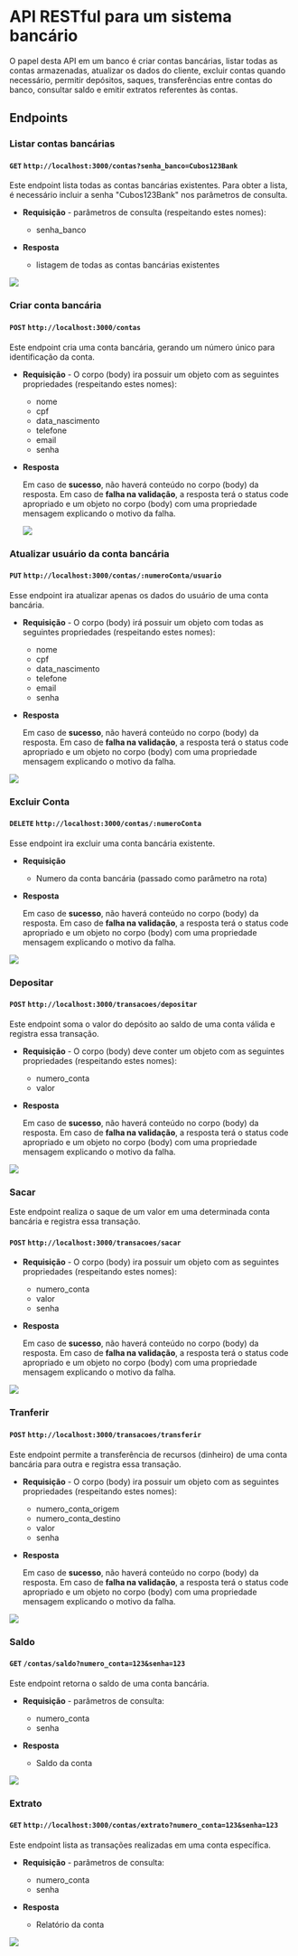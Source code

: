 # API RESTful para um sistema bancário

O papel desta API em um banco é criar contas bancárias, listar todas as contas armazenadas, atualizar os dados do cliente, excluir contas quando necessário, permitir depósitos, saques, transferências entre contas do banco, consultar saldo e emitir extratos referentes às contas.

## Endpoints

### Listar contas bancárias

#### `GET` `http://localhost:3000/contas?senha_banco=Cubos123Bank`

Este endpoint lista todas as contas bancárias existentes. Para obter a lista, é necessário incluir a senha "Cubos123Bank" nos parâmetros de consulta.

- **Requisição** - parâmetros de consulta (respeitando estes nomes):
  - senha_banco

- **Resposta**
  - listagem de todas as contas bancárias existentes

<img src ="./imagens/listarContas.png">

### Criar conta bancária

#### `POST` `http://localhost:3000/contas`

Este endpoint cria uma conta bancária, gerando um número único para identificação da conta.

- **Requisição** - O corpo (body) ira possuir um objeto com as seguintes propriedades (respeitando estes nomes):

  - nome
  - cpf
  - data_nascimento
  - telefone
  - email
  - senha

- **Resposta**

  Em caso de **sucesso**, não haverá conteúdo no corpo (body) da resposta. 
  Em caso de **falha na validação**, a resposta terá o status code apropriado e um objeto no corpo (body) com uma propriedade mensagem explicando o motivo da falha.

  <img src ="./imagens/criarConta.png">

### Atualizar usuário da conta bancária

#### `PUT` `http://localhost:3000/contas/:numeroConta/usuario`

Esse endpoint ira atualizar apenas os dados do usuário de uma conta bancária.

- **Requisição** - O corpo (body) irá possuir um objeto com todas as seguintes propriedades (respeitando estes nomes):

  - nome
  - cpf
  - data_nascimento
  - telefone
  - email
  - senha

- **Resposta**

  Em caso de **sucesso**, não haverá conteúdo no corpo (body) da resposta.
  Em caso de **falha na validação**, a resposta terá o status code apropriado e um objeto no corpo (body) com uma propriedade mensagem explicando o motivo da falha.

 <img src ="./imagens/atualizarConta.png">

### Excluir Conta

#### `DELETE` `http://localhost:3000/contas/:numeroConta`

Esse endpoint ira excluir uma conta bancária existente.

- **Requisição**

  - Numero da conta bancária (passado como parâmetro na rota)

- **Resposta**

  Em caso de **sucesso**, não haverá conteúdo no corpo (body) da resposta.
  Em caso de **falha na validação**, a resposta terá o status code apropriado e um objeto no corpo (body) com uma propriedade mensagem explicando o motivo da falha.

<img src ="./imagens/excluirConta.png">

### Depositar

#### `POST` `http://localhost:3000/transacoes/depositar`

Este endpoint soma o valor do depósito ao saldo de uma conta válida e registra essa transação.

- **Requisição** - O corpo (body) deve conter um objeto com as seguintes propriedades (respeitando estes nomes):

  - numero_conta
  - valor

- **Resposta**

  Em caso de **sucesso**, não haverá conteúdo no corpo (body) da resposta.
  Em caso de **falha na validação**, a resposta terá o status code apropriado e um objeto no corpo (body) com uma propriedade mensagem explicando o motivo da falha.

<img src ="./imagens/deposito.png">

### Sacar

Este endpoint realiza o saque de um valor em uma determinada conta bancária e registra essa transação.

#### `POST` `http://localhost:3000/transacoes/sacar`

- **Requisição** - O corpo (body) ira possuir um objeto com as seguintes propriedades (respeitando estes nomes):

  - numero_conta
  - valor
  - senha

- **Resposta**

  Em caso de **sucesso**, não haverá conteúdo no corpo (body) da resposta.
  Em caso de **falha na validação**, a resposta terá o status code apropriado e um objeto no corpo (body) com uma propriedade mensagem explicando o motivo da falha.

<img src ="./imagens/saque.png">

### Tranferir

#### `POST` `http://localhost:3000/transacoes/transferir`

Este endpoint permite a transferência de recursos (dinheiro) de uma conta bancária para outra e registra essa transação.

- **Requisição** - O corpo (body) ira possuir um objeto com as seguintes propriedades (respeitando estes nomes):

  - numero_conta_origem
  - numero_conta_destino
  - valor
  - senha

- **Resposta**

  Em caso de **sucesso**, não haverá conteúdo no corpo (body) da resposta.
  Em caso de **falha na validação**, a resposta terá o status code apropriado e um objeto no corpo (body) com uma propriedade mensagem explicando o motivo da falha.

<img src =".http://localhost:3000/imagens/transferencia.png">

### Saldo

#### `GET` `/contas/saldo?numero_conta=123&senha=123`

Este endpoint retorna o saldo de uma conta bancária.

- **Requisição** -  parâmetros de consulta:

  - numero_conta
  - senha

- **Resposta**

  - Saldo da conta

<img src ="./imagens/saldo.png">

### Extrato

#### `GET` `http://localhost:3000/contas/extrato?numero_conta=123&senha=123`

Este endpoint lista as transações realizadas em uma conta específica.

- **Requisição** -  parâmetros de consulta:

  - numero_conta
  - senha

- **Resposta**
  - Relatório da conta

<img src ="./imagens/extrato.png">
